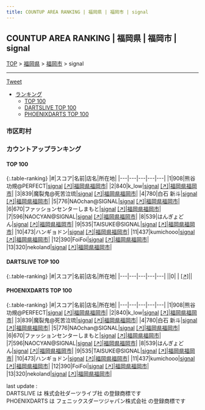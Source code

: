 ```yaml
---
title: COUNTUP AREA RANKING | 福岡県 | 福岡市 | signal
---
```

## COUNTUP AREA RANKING | 福岡県 | 福岡市 | signal

[TOP](/darts/rank/) > [福岡県](/darts/rank/福岡県/) > [福岡市](/darts/rank/福岡県/福岡市/) > signal

___

<a href="https://twitter.com/share?ref_src=twsrc%5Etfw" data-text="COUNTUP AREA RANKING | 福岡県福岡市signal" class="twitter-share-button" data-hashtags="DARTSLIVE,PHOENIXDARTS,darts,ダーツ" data-show-count="false">Tweet</a>

* [ランキング](#カウントアップランキング)
    * [TOP 100](#top-100)
    * [DARTSLIVE TOP 100](#dartslive-top-100)
    * [PHOENIXDARTS TOP 100](#phoenixdarts-top-100)

### 市区町村

<ul>

</ul>

### カウントアップランキング

#### TOP 100



{:.table-ranking}
|#|スコア|名前|店名|所在地|
|---|---|---|---|---|
|1|908|<span class="rank-name-pd">熊谷功規@PERFECT</span>|<a href="/darts/rank/shops/10572.html">signal</a> <a href="https://vs.phoenixdarts.com/jp/shop/shopDetailInfo/s_10572?s_seq=10572">[↗]</a>|<a href="/darts/rank/福岡県/福岡市">福岡県福岡市</a>|
|2|840|<span class="rank-name-pd">k_low</span>|<a href="/darts/rank/shops/10572.html">signal</a> <a href="https://vs.phoenixdarts.com/jp/shop/shopDetailInfo/s_10572?s_seq=10572">[↗]</a>|<a href="/darts/rank/福岡県/福岡市">福岡県福岡市</a>|
|3|839|<span class="rank-name-pd">魔裂鬼@死苦泣琉</span>|<a href="/darts/rank/shops/10572.html">signal</a> <a href="https://vs.phoenixdarts.com/jp/shop/shopDetailInfo/s_10572?s_seq=10572">[↗]</a>|<a href="/darts/rank/福岡県/福岡市">福岡県福岡市</a>|
|4|780|<span class="rank-name-pd"><span class="pro-icon-pd"></span>白石 新斗</span>|<a href="/darts/rank/shops/10572.html">signal</a> <a href="https://vs.phoenixdarts.com/jp/shop/shopDetailInfo/s_10572?s_seq=10572">[↗]</a>|<a href="/darts/rank/福岡県/福岡市">福岡県福岡市</a>|
|5|776|<span class="rank-name-pd">NAOchan@SIGNAL</span>|<a href="/darts/rank/shops/10572.html">signal</a> <a href="https://vs.phoenixdarts.com/jp/shop/shopDetailInfo/s_10572?s_seq=10572">[↗]</a>|<a href="/darts/rank/福岡県/福岡市">福岡県福岡市</a>|
|6|670|<span class="rank-name-pd">ファッションセンターしまもと</span>|<a href="/darts/rank/shops/10572.html">signal</a> <a href="https://vs.phoenixdarts.com/jp/shop/shopDetailInfo/s_10572?s_seq=10572">[↗]</a>|<a href="/darts/rank/福岡県/福岡市">福岡県福岡市</a>|
|7|596|<span class="rank-name-pd">NAOCYAN@SIGNAL</span>|<a href="/darts/rank/shops/10572.html">signal</a> <a href="https://vs.phoenixdarts.com/jp/shop/shopDetailInfo/s_10572?s_seq=10572">[↗]</a>|<a href="/darts/rank/福岡県/福岡市">福岡県福岡市</a>|
|8|539|<span class="rank-name-pd">はんぎょどん</span>|<a href="/darts/rank/shops/10572.html">signal</a> <a href="https://vs.phoenixdarts.com/jp/shop/shopDetailInfo/s_10572?s_seq=10572">[↗]</a>|<a href="/darts/rank/福岡県/福岡市">福岡県福岡市</a>|
|9|535|<span class="rank-name-pd">TAISUKE@SIGNAL</span>|<a href="/darts/rank/shops/10572.html">signal</a> <a href="https://vs.phoenixdarts.com/jp/shop/shopDetailInfo/s_10572?s_seq=10572">[↗]</a>|<a href="/darts/rank/福岡県/福岡市">福岡県福岡市</a>|
|10|473|<span class="rank-name-pd">ハンギョドン</span>|<a href="/darts/rank/shops/10572.html">signal</a> <a href="https://vs.phoenixdarts.com/jp/shop/shopDetailInfo/s_10572?s_seq=10572">[↗]</a>|<a href="/darts/rank/福岡県/福岡市">福岡県福岡市</a>|
|11|437|<span class="rank-name-pd">kumichooo</span>|<a href="/darts/rank/shops/10572.html">signal</a> <a href="https://vs.phoenixdarts.com/jp/shop/shopDetailInfo/s_10572?s_seq=10572">[↗]</a>|<a href="/darts/rank/福岡県/福岡市">福岡県福岡市</a>|
|12|390|<span class="rank-name-pd">FoiFoi</span>|<a href="/darts/rank/shops/10572.html">signal</a> <a href="https://vs.phoenixdarts.com/jp/shop/shopDetailInfo/s_10572?s_seq=10572">[↗]</a>|<a href="/darts/rank/福岡県/福岡市">福岡県福岡市</a>|
|13|320|<span class="rank-name-pd">nekoland</span>|<a href="/darts/rank/shops/10572.html">signal</a> <a href="https://vs.phoenixdarts.com/jp/shop/shopDetailInfo/s_10572?s_seq=10572">[↗]</a>|<a href="/darts/rank/福岡県/福岡市">福岡県福岡市</a>|


#### DARTSLIVE TOP 100



{:.table-ranking}
|#|スコア|名前|店名|所在地|
|---|---|---|---|---|
||0|<span class="rank-name-dl"> </span>|<a href="/darts/rank/shops/.html"></a> <a href="">[↗]</a>|<a href="/darts/rank//"></a>|


#### PHOENIXDARTS TOP 100



{:.table-ranking}
|#|スコア|名前|店名|所在地|
|---|---|---|---|---|
|1|908|<span class="rank-name-pd">熊谷功規@PERFECT</span>|<a href="/darts/rank/shops/10572.html">signal</a> <a href="https://vs.phoenixdarts.com/jp/shop/shopDetailInfo/s_10572?s_seq=10572">[↗]</a>|<a href="/darts/rank/福岡県/福岡市">福岡県福岡市</a>|
|2|840|<span class="rank-name-pd">k_low</span>|<a href="/darts/rank/shops/10572.html">signal</a> <a href="https://vs.phoenixdarts.com/jp/shop/shopDetailInfo/s_10572?s_seq=10572">[↗]</a>|<a href="/darts/rank/福岡県/福岡市">福岡県福岡市</a>|
|3|839|<span class="rank-name-pd">魔裂鬼@死苦泣琉</span>|<a href="/darts/rank/shops/10572.html">signal</a> <a href="https://vs.phoenixdarts.com/jp/shop/shopDetailInfo/s_10572?s_seq=10572">[↗]</a>|<a href="/darts/rank/福岡県/福岡市">福岡県福岡市</a>|
|4|780|<span class="rank-name-pd"><span class="pro-icon-pd"></span>白石 新斗</span>|<a href="/darts/rank/shops/10572.html">signal</a> <a href="https://vs.phoenixdarts.com/jp/shop/shopDetailInfo/s_10572?s_seq=10572">[↗]</a>|<a href="/darts/rank/福岡県/福岡市">福岡県福岡市</a>|
|5|776|<span class="rank-name-pd">NAOchan@SIGNAL</span>|<a href="/darts/rank/shops/10572.html">signal</a> <a href="https://vs.phoenixdarts.com/jp/shop/shopDetailInfo/s_10572?s_seq=10572">[↗]</a>|<a href="/darts/rank/福岡県/福岡市">福岡県福岡市</a>|
|6|670|<span class="rank-name-pd">ファッションセンターしまもと</span>|<a href="/darts/rank/shops/10572.html">signal</a> <a href="https://vs.phoenixdarts.com/jp/shop/shopDetailInfo/s_10572?s_seq=10572">[↗]</a>|<a href="/darts/rank/福岡県/福岡市">福岡県福岡市</a>|
|7|596|<span class="rank-name-pd">NAOCYAN@SIGNAL</span>|<a href="/darts/rank/shops/10572.html">signal</a> <a href="https://vs.phoenixdarts.com/jp/shop/shopDetailInfo/s_10572?s_seq=10572">[↗]</a>|<a href="/darts/rank/福岡県/福岡市">福岡県福岡市</a>|
|8|539|<span class="rank-name-pd">はんぎょどん</span>|<a href="/darts/rank/shops/10572.html">signal</a> <a href="https://vs.phoenixdarts.com/jp/shop/shopDetailInfo/s_10572?s_seq=10572">[↗]</a>|<a href="/darts/rank/福岡県/福岡市">福岡県福岡市</a>|
|9|535|<span class="rank-name-pd">TAISUKE@SIGNAL</span>|<a href="/darts/rank/shops/10572.html">signal</a> <a href="https://vs.phoenixdarts.com/jp/shop/shopDetailInfo/s_10572?s_seq=10572">[↗]</a>|<a href="/darts/rank/福岡県/福岡市">福岡県福岡市</a>|
|10|473|<span class="rank-name-pd">ハンギョドン</span>|<a href="/darts/rank/shops/10572.html">signal</a> <a href="https://vs.phoenixdarts.com/jp/shop/shopDetailInfo/s_10572?s_seq=10572">[↗]</a>|<a href="/darts/rank/福岡県/福岡市">福岡県福岡市</a>|
|11|437|<span class="rank-name-pd">kumichooo</span>|<a href="/darts/rank/shops/10572.html">signal</a> <a href="https://vs.phoenixdarts.com/jp/shop/shopDetailInfo/s_10572?s_seq=10572">[↗]</a>|<a href="/darts/rank/福岡県/福岡市">福岡県福岡市</a>|
|12|390|<span class="rank-name-pd">FoiFoi</span>|<a href="/darts/rank/shops/10572.html">signal</a> <a href="https://vs.phoenixdarts.com/jp/shop/shopDetailInfo/s_10572?s_seq=10572">[↗]</a>|<a href="/darts/rank/福岡県/福岡市">福岡県福岡市</a>|
|13|320|<span class="rank-name-pd">nekoland</span>|<a href="/darts/rank/shops/10572.html">signal</a> <a href="https://vs.phoenixdarts.com/jp/shop/shopDetailInfo/s_10572?s_seq=10572">[↗]</a>|<a href="/darts/rank/福岡県/福岡市">福岡県福岡市</a>|


<div class="footer border-top border-gray-light mt-5 pt-3 text-right text-gray">
    last update : <span style="font-weight: italic" id="foot_last_modified"></span><br />
    DARTSLIVE は 株式会社ダーツライブ社 の登録商標です<br />
    PHOENIXDARTS は フェニックスダーツジャパン株式会社 の登録商標です<br />
</div>

<script src="https://cdnjs.cloudflare.com/ajax/libs/jquery.tablesorter/2.31.3/js/jquery.tablesorter.min.js" integrity="sha512-qzgd5cYSZcosqpzpn7zF2ZId8f/8CHmFKZ8j7mU4OUXTNRd5g+ZHBPsgKEwoqxCtdQvExE5LprwwPAgoicguNg==" crossorigin="anonymous" referrerpolicy="no-referrer"></script>
<link rel="stylesheet" href="https://cdnjs.cloudflare.com/ajax/libs/jquery.tablesorter/2.31.3/css/theme.default.min.css" integrity="sha512-wghhOJkjQX0Lh3NSWvNKeZ0ZpNn+SPVXX1Qyc9OCaogADktxrBiBdKGDoqVUOyhStvMBmJQ8ZdMHiR3wuEq8+w==" crossorigin="anonymous" referrerpolicy="no-referrer" />
<script>
$(function() {
    $(".table-ranking").tablesorter({sortList:[[0, 0]]});
    $("#foot_last_modified").text(formatDate(new Date(document.lastModified), 'yyyy-MM-dd HH:mm:ss'));
});
</script>

<script async src="https://platform.twitter.com/widgets.js" charset="utf-8"></script>